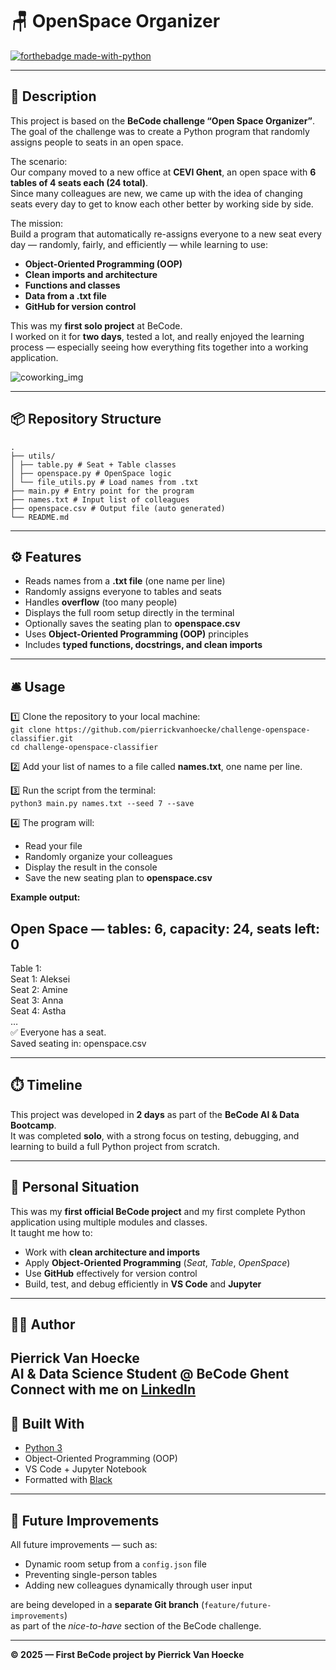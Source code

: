 # 🪑 OpenSpace Organizer
[![forthebadge made-with-python](https://ForTheBadge.com/images/badges/made-with-python.svg)](https://www.python.org/)

---

## 🏢 Description

This project is based on the **BeCode challenge “Open Space Organizer”**.  
The goal of the challenge was to create a Python program that randomly assigns people to seats in an open space.  

The scenario:  
Our company moved to a new office at **CEVI Ghent**, an open space with **6 tables of 4 seats each (24 total)**.  
Since many colleagues are new, we came up with the idea of changing seats every day to get to know each other better by working side by side.  

The mission:  
Build a program that automatically re-assigns everyone to a new seat every day — randomly, fairly, and efficiently — while learning to use:
- **Object-Oriented Programming (OOP)**  
- **Clean imports and architecture**  
- **Functions and classes**  
- **Data from a .txt file**  
- **GitHub for version control**

This was my **first solo project** at BeCode.  
I worked on it for **two days**, tested a lot, and really enjoyed the learning process — especially seeing how everything fits together into a working application.

![coworking_img](https://images.unsplash.com/photo-1519389950473-47ba0277781c?w=600&auto=format&fit=crop&q=60&ixlib=rb-4.0.3&ixid=M3wxMjA3fDB8MHxzZWFyY2h8NDd8fGRpdmVyc2UlMjB0ZWFtfGVufDB8fDB8fHwy)

---

## 📦 Repository Structure

```
.
├── utils/
│ ├── table.py # Seat + Table classes
│ ├── openspace.py # OpenSpace logic
│ └── file_utils.py # Load names from .txt
├── main.py # Entry point for the program
├── names.txt # Input list of colleagues
├── openspace.csv # Output file (auto generated)
└── README.md

```

---
## ⚙️ Features

- Reads names from a **.txt file** (one name per line)  
- Randomly assigns everyone to tables and seats  
- Handles **overflow** (too many people)  
- Displays the full room setup directly in the terminal  
- Optionally saves the seating plan to **openspace.csv**  
- Uses **Object-Oriented Programming (OOP)** principles  
- Includes **typed functions, docstrings, and clean imports**

---

## 🛎️ Usage

1️⃣ Clone the repository to your local machine:  
`git clone https://github.com/pierrickvanhoecke/challenge-openspace-classifier.git`  
`cd challenge-openspace-classifier`

2️⃣ Add your list of names to a file called **names.txt**, one name per line.  

3️⃣ Run the script from the terminal:  
`python3 main.py names.txt --seed 7 --save`

4️⃣ The program will:  
- Read your file  
- Randomly organize your colleagues  
- Display the result in the console  
- Save the new seating plan to **openspace.csv**

**Example output:**

Open Space — tables: 6, capacity: 24, seats left: 0  
-----------------------------------------------  
Table 1:  
  Seat 1: Aleksei  
  Seat 2: Amine  
  Seat 3: Anna  
  Seat 4: Astha  
…  
✅ Everyone has a seat.  
Saved seating in: openspace.csv  

---

## ⏱️ Timeline

This project was developed in **2 days** as part of the **BeCode AI & Data Bootcamp**.  
It was completed **solo**, with a strong focus on testing, debugging, and learning to build a full Python project from scratch.

---

## 📌 Personal Situation

This was my **first official BeCode project** and my first complete Python application using multiple modules and classes.  
It taught me how to:  
- Work with **clean architecture and imports**  
- Apply **Object-Oriented Programming** (*Seat*, *Table*, *OpenSpace*)  
- Use **GitHub** effectively for version control  
- Build, test, and debug efficiently in **VS Code** and **Jupyter**

---

## 👨‍💻 Author

**Pierrick Van Hoecke**  
AI & Data Science Student @ BeCode Ghent  
Connect with me on [LinkedIn](https://www.linkedin.com/in/pierrick-van-hoecke-60b305310/)
---

## 🧰 Built With

- [Python 3](https://www.python.org/)  
- Object-Oriented Programming (OOP)  
- VS Code + Jupyter Notebook  
- Formatted with [Black](https://pypi.org/project/black/)

---

## 🏁 Future Improvements

All future improvements — such as:  
- Dynamic room setup from a `config.json` file  
- Preventing single-person tables  
- Adding new colleagues dynamically through user input  

are being developed in a **separate Git branch** (`feature/future-improvements`)  
as part of the *nice-to-have* section of the BeCode challenge.

---

**© 2025 — First BeCode project by Pierrick Van Hoecke**